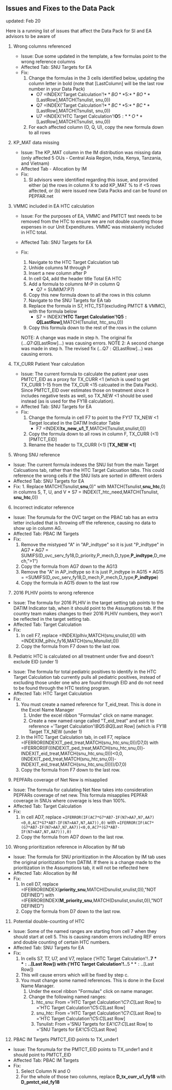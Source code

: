 ## Issues and Fixes to the Data Pack

updated: Feb 20

Here is a running list of issues that affect the Data Pack for SI and EA advisors to be aware of

1. Wrong columns referenced
    - Issue: Due some updated in the template, a few formulas point to the wrong reference columns
    - Affected Tab: SNU Targets for EA
    - Fix:
        1. Change the formulas in the 3 cells identified below, updating the column letter in bold (note that [LastColumn] will be the last row number in your Data Pack)
            * O7 =INDEX('Target Calculation'!$**BO**$5:$**BO**$[LastRow],MATCH(Tsnulist, snu,0))
            * Q7 =INDEX('Target Calculation'!$**BC**$5:$**BC**$[LastRow],MATCH(Tsnulist, snu,0))
            * U7 =INDEX('HTC Target Calculation'!**O**$5:**O**$[LastRow],MATCH(Tsnulist, snu,0))
        2. For each affected column (O, Q, U), copy the new formula down to all rows
2. KP_MAT data missing
    - Issue: The KP_MAT column in the IM distribution was missing data (only affected 5 OUs - Central Asia Region, India, Kenya, Tanzania, and Vietnam)
    - Affected Tab - Allocation by IM
    - Fix:
        1. SI advisors were identified regarding this issue, and provided either (a) the rows in column X to add KP_MAT % to if <5 rows affected, or (b) were issued new Data Packs and can be found on PEPFAR.net
3. VMMC included in EA HTC calculation
    - Issue: For the purposes of EA, VMMC and PMTCT test needs to be removed from the HTC to ensure we are not double counting those expenses in our Unit Expenditures. VMMC was mistakenly included in HTC total.
    - Affected Tab: SNU Targets for EA
    - Fix:
        1. Navigate to the HTC Target Calculation tab
        2. Unhide columns M through P
        3. Insert a new column after P
        4. In cell Q4, add the header title Total EA HTC
        5. Add a formula to columns M-P in column Q
            * Q7 = SUM(M7:P7)
        6. Copy this new formula down to all the rows in this column
        7. Navigate to the SNU Targets for EA tab
        8. Replace the formula in S7, HTC_TST(excluding PMTCT & VMMC), with the formula below
            * S7 = INDEX(**'HTC Target Calculation'!Q$5:Q$[LastRow]**,MATCH(Tsnulist, htc_snu,0))
        9. Copy this formula down to the rest of the rows in the column
        
        NOTE: A change was made in step h. The original fix (...$Q$7:$Q$[LastRow]...) was causing errors.
        NOTE 2: A second change was made in step h. The revised fix (...Q$7:Q$[LastRow]...) was causing errors.

4. TX_CURR Patient Year calculation
    - Issue: The current formula to calculate the patient year uses PMTCT_EID as a proxy for TX_CURR <1 (which is used to get TX_CURR 1-15 from the TX_CUR <15 calcuated in the Data Pack). Since PMTCT_EID over estimates those on treatment since it includes negative tests as well, so TX_NEW <1 should be used instead (as is used for the FY18 calculation).
    - Affected Tab: SNU Targets for EA
    - Fix:
        1. Change the formula in cell F7 to point to the FY17 TX_NEW <1 Target located in the DATIM Indicator Table
            * F7 =INDEX(**tx_new_u1_T**,MATCH(Tsnulist,snulist,0))
        2. Copy the formula down to all rows in column F, TX_CURR (<1) [PMTCT_EID]
        3. Rename the header to TX_CURR (<1) [**TX_NEW <1**]
5. Wrong SNU reference
  - Issue: The current formula indexes the SNU list from the main Target Calcuations tab, rather than the HTC Target Calcuation tabs. This could reference the wrong cells if the SNU lists are sorted in different orders
  - Affected Tab: SNU Targets for EA
  - Fix:
        1. Replace MATCH(Tsnulist,**snu**,0)" with MATCH(Tsnulist,**snu_htc**,0) in columns S, T, U, and V
            * S7 = INDEX(T_htc_need,MATCH(Tsnulist, **snu_htc**,0))
6. Incorrect indicator reference
  - Issue: The forumula for the OVC target on the PBAC tab has an extra letter included that is throwing off the reference, causing no data to show up in column AG.
  - Affected Tab: PBAC IM Targets
  - Fix:
      1. Remove the mistyped "A" in "AP_indtype" so it is just "P_indtype" in AG7
        * AG7 =  SUMIFS(D_ovc_serv_fy18,D_priority,P_mech,D_type,**P_indtype**,D_mech,">1")
      2. Copy the formula from AG7 down to the AG13
      3. Remove the "A" in AP_indtype so it is just P_indtype in AG15
        * AG15 = =SUMIFS(D_ovc_serv_fy18,D_mech,P_mech,D_type,**P_indtype**)
      4. Copy the formula in AG15 down to the last row 

7. 2016 PLHIV points to wrong reference 
  - Issue: The formula for 2016 PLHIV in the target setting tab points to the DATIM Indicator tab, when it should point to the Assumptions tab. If the country team makes changes to their 2016 PLHIV numbers, they won't be reflected in the target setting tab.
  - Affected Tab: Target Calculation
  - Fix:
      1. In cell F7, replace =INDEX(plhiv,MATCH(snu,snulist,0)) with =INDEX(M_plhiv_fy16,MATCH(snu,Msnulist,0))
      2. Copy the formula from F7 down to the last row.
      
8. Pediatric HTC is calculated on all treatment under five and doesn't exclude EID (under 1)
 - Issue: The formula for total pediatric positives to identify in the HTC Target Calculation tab currently pulls all pediatric positives, instead of excluding those under one who are found through EID and do not need to be found through the HTC testing program. 
  - Affected Tab: HTC Target Calculation
  - Fix:
      1. You must create a named reference for T_eid_treat. This is done in the Excel Name Manager
         1. Under the excel ribbon "Formulas" click on name manager. 
         2. Create a new named range called "T_eid_treat" and set it to reference ='Target Calculation'!$BQ$5:$BQ$[Last Row] (which is               FY18 Target TX_NEW (under 1)
      2. In the HTC Target Calculation tab, in cell F7, replace =IFERROR(INDEX(T_ped_treat,MATCH(snu_htc,snu,0))/D7,0)
      with =IFERROR(IF((INDEX(T_ped_treat,MATCH(snu_htc,snu,0))-INDEX(T_eid_treat,MATCH(snu_htc,snu,0)))<0,0,         (INDEX(T_ped_treat,MATCH(snu_htc,snu,0))-INDEX(T_eid_treat,MATCH(snu_htc,snu,0))))/D7,0)
      3. Copy the formula from F7 down to the last row. 

9. PEPFARs coverage of Net New is misapplied
 - Issue: The formula for calulating Net New takes into consideration PEPFARs coverage of net new. This formula misapplies PEPFAR coverage in SNUs where coverage is less than 100%.
  - Affected Tab: Target Calculation
  - Fix:
      1. In cell AD7, replace `=IFERROR(IF(AC7*G7*AB7-IF(N7>AA7,N7,AA7)<0,0,AC7*G7*AB7-IF(N7>AA7,N7,AA7)),0)` with `=IFERROR(IF(AC7*(G7*AB7-IF(N7>AA7,N7,AA7))<0,0,AC7*(G7*AB7-IF(N7>AA7,N7,AA7))),0)`
      2. Copy the formula from AD7 down to the last row.

10. Wrong prioritization reference in Allocation by IM tab 
  - Issue: The formula for SNU prioritization in the Allocation by IM tab uses the original prioritization from DATIM. If there is a change made to the prioritization in the Assumptions tab, it will not be reflected here
  - Affected Tab: Allocation by IM
  - Fix:
      1. In cell D7, replace =IFERROR(INDEX(**priority_snu**,MATCH(Dsnulist,snulist,0)),"NOT DEFINED") with =IFERROR(INDEX(**M_priority_snu**,MATCH(Dsnulist,snulist,0)),"NOT DEFINED")
      2. Copy the formula from D7 down to the last row.

11. Potential double-counting of HTC 
  - Issue: Some of the named ranges are starting from cell 7 when they should start at cell 5. This is causing random errors including 
  REF errors and double counting of certain HTC numbers.
  - Affected Tab: SNU Targets for EA
  - Fix:
      1. In cells S7, T7, U7, and V7, replace ('HTC Target Calculation'!..**$7**:..$[Last Row]) with ('HTC Target Calculation'!..**$5**:..$[Last Row]) 
      2. This will cause errors which will be fixed by step c. 
      3. You must change some named references. This is done in the Excel Name Manager.
         1. Under the excel ribbon "Formulas" click on name manager. 
         2. Change the following named ranges:
            1. htc_snu: From ='HTC Target Calculation'!$C$7:$C$[Last Row] to ='HTC Target Calculation'!$C$5:$C$[Last Row]
            2. snu_htc: From ='HTC Target Calculation'!$C$7:$C$[Last Row] to ='HTC Target Calculation'!$C$5:$C$[Last Row]
            3. Tsnulist: From ='SNU Targets for EA'!$C$7:$C$[Last Row] to ='SNU Targets for EA'!$C$5:$C$[Last Row]

12. PBAC IM Targets PMTCT_EID points to TX_under1
  - Issue: The forumula for the PMTCT_EID points to TX_under1 and it should point to PMTCT_EID
  - Affected Tab: PBAC IM Targets
  - Fix:
      1. Select Column N and O
      2. For the whole of those two columns, replace **D_tx_curr_u1_fy18** with **D_pmtct_eid_fy18**
